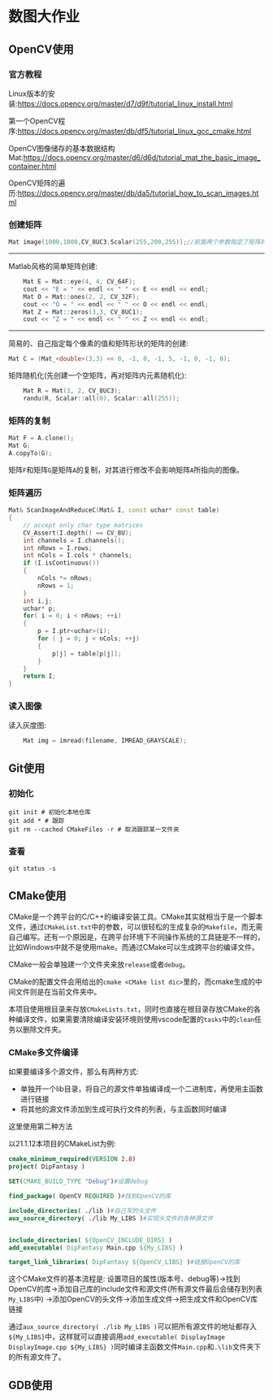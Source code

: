 # 数图大作业

## OpenCV使用

### 官方教程

Linux版本的安装:<https://docs.opencv.org/master/d7/d9f/tutorial_linux_install.html>

第一个OpenCV程序:<https://docs.opencv.org/master/db/df5/tutorial_linux_gcc_cmake.html>

OpenCV图像储存的基本数据结构Mat:<https://docs.opencv.org/master/d6/d6d/tutorial_mat_the_basic_image_container.html>

OpenCV矩阵的遍历:<https://docs.opencv.org/master/db/da5/tutorial_how_to_scan_images.html>

### 创建矩阵

```C++
Mat image(1000,1000,CV_8UC3,Scalar(255,200,255));//前面两个参数指定了矩阵的长宽,CV_8UC3指定了"8字节 U无符号 3 C通道数（颜色的种类）",Scalar则指定了每个像素点的RGB值
```

---

Matlab风格的简单矩阵创建:

```C++
    Mat E = Mat::eye(4, 4, CV_64F);
    cout << "E = " << endl << " " << E << endl << endl;
    Mat O = Mat::ones(2, 2, CV_32F);
    cout << "O = " << endl << " " << O << endl << endl;
    Mat Z = Mat::zeros(3,3, CV_8UC1);
    cout << "Z = " << endl << " " << Z << endl << endl;
```

---

简易的、自己指定每个像素的值和矩阵形状的矩阵的创建:

```C++
Mat C = (Mat_<double>(3,3) << 0, -1, 0, -1, 5, -1, 0, -1, 0);
```

矩阵随机化(先创建一个空矩阵，再对矩阵内元素随机化):

```C++
    Mat R = Mat(3, 2, CV_8UC3);
    randu(R, Scalar::all(0), Scalar::all(255));
```

### 矩阵的复制

```cpp
Mat F = A.clone();
Mat G;
A.copyTo(G);
```

矩阵`F`和矩阵`G`是矩阵`A`的复制，对其进行修改不会影响矩阵`A`所指向的图像。

### 矩阵遍历

```C++
Mat& ScanImageAndReduceC(Mat& I, const uchar* const table)
{
    // accept only char type matrices
    CV_Assert(I.depth() == CV_8U);
    int channels = I.channels();
    int nRows = I.rows;
    int nCols = I.cols * channels;
    if (I.isContinuous())
    {
        nCols *= nRows;
        nRows = 1;
    }
    int i,j;
    uchar* p;
    for( i = 0; i < nRows; ++i)
    {
        p = I.ptr<uchar>(i);
        for ( j = 0; j < nCols; ++j)
        {
            p[j] = table[p[j]];
        }
    }
    return I;
}
```

### 读入图像

读入灰度图:

```C++
    Mat img = imread(filename, IMREAD_GRAYSCALE);
```

## Git使用

### 初始化

```shell
git init # 初始化本地仓库
git add * # 跟踪
git rm --cached CMakeFiles -r # 取消跟踪某一文件夹
```

### 查看

`git status -s`

## CMake使用

CMake是一个跨平台的C/C++的编译安装工具。CMake其实就相当于是一个脚本文件，通过`CMakeList.txt`中的参数，可以很轻松的生成复杂的`Makefile`，而无需自己编写。还有一个原因是，在跨平台环境下不同操作系统的工具链是不一样的，比如Windows中就不是使用make。而通过CMake可以生成跨平台的编译文件。

CMake一般会单独建一个文件夹来放`release`或者`debug`。

CMake的配置文件会用给出的`cmake <CMake list dic>`里的，而cmake生成的中间文件则是在当前文件夹中。

本项目使用根目录来存放`CMakeLists.txt`，同时也直接在根目录存放CMake的各种编译文件，如果需要清除编译安装环境则使用vscode配置的`tasks`中的`clean`任务以删除文件夹。

### CMake多文件编译

如果要编译多个源文件，那么有两种方式:

+ 单独开一个lib目录，将自己的源文件单独编译成一个二进制库，再使用主函数进行链接
+ 将其他的源文件添加到生成可执行文件的列表，与主函数同时编译

这里使用第二种方法

以21.1.12本项目的CMakeList为例:

```CMake
cmake_minimum_required(VERSION 2.8)
project( DipFantasy )

SET(CMAKE_BUILD_TYPE "Debug")#设置debug

find_package( OpenCV REQUIRED )#找到OpenCV的库

include_directories( ./lib )#自己写的头文件
aux_source_directory( ./lib My_LIBS )#实现头文件的各种源文件


include_directories( ${OpenCV_INCLUDE_DIRS} )
add_executable( DipFantasy Main.cpp ${My_LIBS} )

target_link_libraries( DipFantasy ${OpenCV_LIBS} )#链接OpenCV的库

```

这个CMake文件的基本流程是: 设置项目的属性(版本号、debug等)->找到OpenCV的库->添加自己库的include文件和源文件(所有源文件最后会储存到列表`My_LIBS`中) ->添加OpenCV的头文件->添加生成文件->把生成文件和OpenCV库链接

通过`aux_source_directory( ./lib My_LIBS )`可以把所有源文件的地址都存入`${My_LIBS}`中，这样就可以直接调用`add_executable( DisplayImage DisplayImage.cpp ${My_LIBS} )`同时编译主函数文件`Main.cpp`和`.\lib`文件夹下的所有源文件了。

## GDB使用
